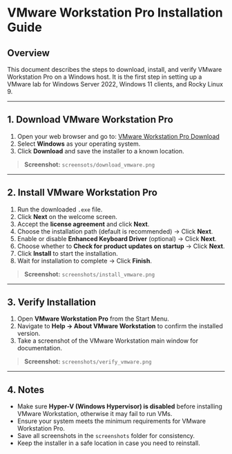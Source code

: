 # VMware Workstation Pro Installation Guide

## Overview
This document describes the steps to download, install, and verify VMware Workstation Pro on a Windows host. It is the first step in setting up a VMware lab for Windows Server 2022, Windows 11 clients, and Rocky Linux 9.

---

## 1. Download VMware Workstation Pro

1. Open your web browser and go to: [VMware Workstation Pro Download](https://www.vmware.com/products/workstation-pro/workstation-pro-evaluation.html)  
2. Select **Windows** as your operating system.  
3. Click **Download** and save the installer to a known location.  

> **Screenshot:** `screensots/download_vmware.png`

---

## 2. Install VMware Workstation Pro

1. Run the downloaded `.exe` file.  
2. Click **Next** on the welcome screen.  
3. Accept the **license agreement** and click **Next**.  
4. Choose the installation path (default is recommended) → Click **Next**.  
5. Enable or disable **Enhanced Keyboard Driver** (optional) → Click **Next**.  
6. Choose whether to **Check for product updates on startup** → Click **Next**.  
7. Click **Install** to start the installation.  
8. Wait for installation to complete → Click **Finish**.  

> **Screenshot:** `screenshots/install_vmware.png`

---

## 3. Verify Installation

1. Open **VMware Workstation Pro** from the Start Menu.  
2. Navigate to **Help → About VMware Workstation** to confirm the installed version.  
3. Take a screenshot of the VMware Workstation main window for documentation.  

> **Screenshot:** `screenshots/verify_vmware.png`

---

## 4. Notes

- Make sure **Hyper-V (Windows Hypervisor) is disabled** before installing VMware Workstation, otherwise it may fail to run VMs.  
- Ensure your system meets the minimum requirements for VMware Workstation Pro.  
- Save all screenshots in the `screenshots` folder for consistency.  
- Keep the installer in a safe location in case you need to reinstall.

